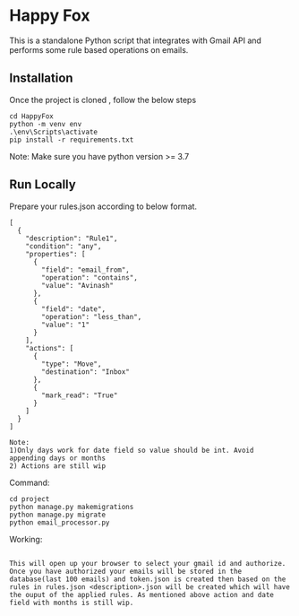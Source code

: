 
# Happy Fox

This is a standalone Python script that integrates
with Gmail API and performs some rule based
operations on emails.


## Installation

Once the project is cloned , follow the below steps
```
cd HappyFox
python -m venv env
.\env\Scripts\activate
pip install -r requirements.txt
```

Note:
Make sure you have python version >= 3.7

## Run Locally

Prepare your rules.json according to below format.
```
[
  {
    "description": "Rule1",
    "condition": "any",
    "properties": [
      {
        "field": "email_from",
        "operation": "contains",
        "value": "Avinash"
      },
      {
        "field": "date",
        "operation": "less_than",
        "value": "1"
      }
    ],
    "actions": [
      {
        "type": "Move",
        "destination": "Inbox"
      },
      {
        "mark_read": "True"
      }
    ]
  }
]
```
```
Note: 
1)Only days work for date field so value should be int. Avoid appending days or months
2) Actions are still wip
```

Command:
```
cd project
python manage.py makemigrations
python manage.py migrate
python email_processor.py
```

Working:

```

This will open up your browser to select your gmail id and authorize. Once you have authorized your emails will be stored in the database(last 100 emails) and token.json is created then based on the rules in rules.json <description>.json will be created which will have the ouput of the applied rules. As mentioned above action and date field with months is still wip.

```
